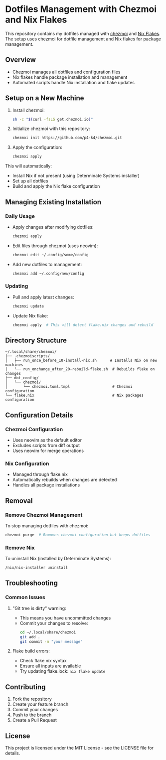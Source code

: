 # Dotfiles Management with Chezmoi and Nix Flakes

This repository contains my dotfiles managed with [chezmoi](https://www.chezmoi.io/) and [Nix Flakes](https://nixos.wiki/wiki/Flakes). The setup uses chezmoi for dotfile management and Nix flakes for package management.

## Overview

- Chezmoi manages all dotfiles and configuration files
- Nix flakes handle package installation and management
- Automated scripts handle Nix installation and flake updates

## Setup on a New Machine

1. Install chezmoi:
   ```bash
   sh -c "$(curl -fsLS get.chezmoi.io)"
   ```

2. Initialize chezmoi with this repository:
   ```bash
   chezmoi init https://github.com/p4-k4/chezmoi.git
   ```

3. Apply the configuration:
   ```bash
   chezmoi apply
   ```

This will automatically:
- Install Nix if not present (using Determinate Systems installer)
- Set up all dotfiles
- Build and apply the Nix flake configuration

## Managing Existing Installation

### Daily Usage

- Apply changes after modifying dotfiles:
  ```bash
  chezmoi apply
  ```

- Edit files through chezmoi (uses neovim):
  ```bash
  chezmoi edit ~/.config/some/config
  ```

- Add new dotfiles to management:
  ```bash
  chezmoi add ~/.config/new/config
  ```

### Updating

- Pull and apply latest changes:
  ```bash
  chezmoi update
  ```

- Update Nix flake:
  ```bash
  chezmoi apply  # This will detect flake.nix changes and rebuild
  ```

## Directory Structure

```
~/.local/share/chezmoi/
├── .chezmoiscripts/
│   ├── run_once_before_10-install-nix.sh      # Installs Nix on new machines
│   └── run_onchange_after_20-rebuild-flake.sh  # Rebuilds flake on changes
├── dot_config/
│   └── chezmoi/
│       └── chezmoi.toml.tmpl                   # Chezmoi configuration
└── flake.nix                                   # Nix packages configuration
```

## Configuration Details

### Chezmoi Configuration

- Uses neovim as the default editor
- Excludes scripts from diff output
- Uses neovim for merge operations

### Nix Configuration

- Managed through flake.nix
- Automatically rebuilds when changes are detected
- Handles all package installations

## Removal

### Remove Chezmoi Management

To stop managing dotfiles with chezmoi:
```bash
chezmoi purge  # Removes chezmoi configuration but keeps dotfiles
```

### Remove Nix

To uninstall Nix (installed by Determinate Systems):
```bash
/nix/nix-installer uninstall
```

## Troubleshooting

### Common Issues

1. "Git tree is dirty" warning:
   - This means you have uncommitted changes
   - Commit your changes to resolve:
     ```bash
     cd ~/.local/share/chezmoi
     git add .
     git commit -m "your message"
     ```

2. Flake build errors:
   - Check flake.nix syntax
   - Ensure all inputs are available
   - Try updating flake.lock: `nix flake update`

## Contributing

1. Fork the repository
2. Create your feature branch
3. Commit your changes
4. Push to the branch
5. Create a Pull Request

## License

This project is licensed under the MIT License - see the LICENSE file for details.
